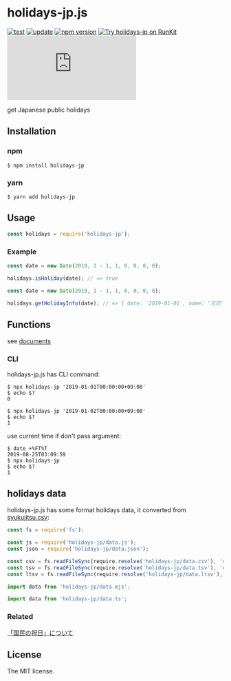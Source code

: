 # holidays-jp.js

[![test](https://github.com/sasaplus1/holidays-jp.js/workflows/test/badge.svg)](https://github.com/sasaplus1/holidays-jp.js/actions?query=workflow%3Atest)
[![update](https://github.com/sasaplus1/holidays-jp.js/workflows/update/badge.svg)](https://github.com/sasaplus1/holidays-jp.js/actions?query=workflow%3Aupdate)
[![npm version](https://badge.fury.io/js/holidays-jp.svg)](https://badge.fury.io/js/holidays-jp)
[![Try holidays-jp on RunKit](https://badge.runkitcdn.com/holidays-jp.svg)](https://npm.runkit.com/holidays-jp)
[![renovate](https://badges.renovateapi.com/github/sasaplus1/holidays-jp.js)](https://renovatebot.com)

get Japanese public holidays

## Installation

### npm

```console
$ npm install holidays-jp
```

### yarn

```console
$ yarn add holidays-jp
```

## Usage

```js
const holidays = require('holidays-jp');
```

### Example

```js
const date = new Date(2019, 1 - 1, 1, 0, 0, 0, 0);

holidays.isHoliday(date); // => true
```

```js
const date = new Date(2019, 1 - 1, 1, 0, 0, 0, 0);

holidays.getHolidayInfo(date); // => { date: '2019-01-01', name: '元日', ... }
```

## Functions

see [documents](https://sasaplus1.github.io/holidays-jp.js)

### CLI

holidays-jp.js has CLI command:

```console
$ npx holidays-jp '2019-01-01T00:00:00+09:00'
$ echo $?
0
```

```console
$ npx holidays-jp '2019-01-02T00:00:00+09:00'
$ echo $?
1
```

use current time if don't pass argument:

```console
$ date +%FT%T
2019-08-25T03:09:59
$ npx holidays-jp
$ echo $?
1
```

## holidays data

holidays-jp.js has some format holidays data, it converted from [syukujitsu.csv](https://www8.cao.go.jp/chosei/shukujitsu/syukujitsu.csv):

```js
const fs = require('fs');

const js = require('holidays-jp/data.js');
const json = require('holidays-jp/data.json');

const csv = fs.readFileSync(require.resolve('holidays-jp/data.csv'), 'utf8');
const tsv = fs.readFileSync(require.resolve('holidays-jp/data.tsv'), 'utf8');
const ltsv = fs.readFileSync(require.resolve('holidays-jp/data.ltsv'), 'utf8');
```

```js
import data from 'holidays-jp/data.mjs';
```

```ts
import data from 'holidays-jp/data.ts';
```

### Related

[「国民の祝日」について](https://www8.cao.go.jp/chosei/shukujitsu/gaiyou.html)

## License

The MIT license.
